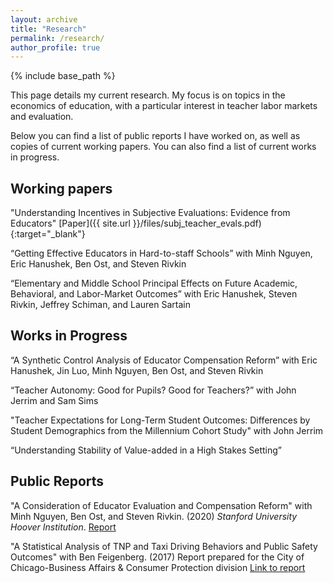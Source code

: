 ```yaml
---
layout: archive
title: "Research"
permalink: /research/
author_profile: true
---
```


{% include base_path %}

This page details my current research. My focus is on topics in the economics of education, with a particular interest in teacher labor markets and evaluation. 

Below you can find a list of public reports I have worked on, as well as copies of current working papers. You can also find a list of current works in progress.

## Working papers

"Understanding Incentives in Subjective Evaluations: Evidence from Educators" [Paper]({{ site.url }}/files/subj_teacher_evals.pdf){:target="_blank"}

“Getting Effective Educators in Hard-to-staff Schools” with Minh Nguyen, Eric Hanushek, Ben Ost, and Steven Rivkin

“Elementary and Middle School Principal Effects on Future Academic, Behavioral, and Labor-Market Outcomes” with Eric Hanushek, Steven Rivkin, Jeffrey Schiman, and Lauren Sartain

## Works in Progress

“A Synthetic Control Analysis of Educator Compensation Reform” with Eric Hanushek, Jin Luo, Minh Nguyen, Ben Ost, and Steven Rivkin

“Teacher Autonomy: Good for Pupils? Good for Teachers?” with John Jerrim and Sam Sims

"Teacher Expectations for Long-Term Student Outcomes: Differences by Student Demographics from the Millennium Cohort Study" with John Jerrim

“Understanding Stability of Value-added in a High Stakes Setting”

## Public Reports

"A Consideration of Educator Evaluation and Compensation Reform" with Minh Nguyen, Ben Ost, and Steven Rivkin. (2020) *Stanford University Hoover Institution*. [Report](https://www.hoover.org/sites/default/files/research/docs/rivkin_webreadypdf_revised.pdf)

"A Statistical Analysis of TNP and Taxi Driving Behaviors and Public Safety Outcomes" with Ben Feigenberg. (2017) Report prepared for the City of Chicago-Business Affairs & Consumer Protection division [Link to report](https://www.chicago.gov/content/dam/city/depts/obm/supp_info/2018Budget/2018DeptResponses/BACP%20Hearing%20Responses.pdf)





 
